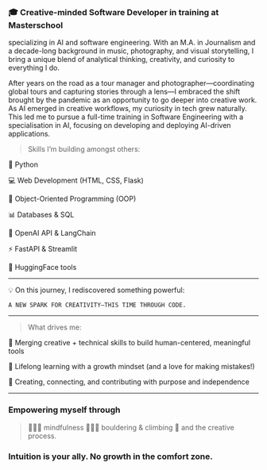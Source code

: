 ### 🎓 Creative-minded Software Developer in training at Masterschool
specializing in AI and software engineering. With an M.A. in Journalism and a decade-long background in music, photography, and visual storytelling, I bring a unique blend of analytical thinking, creativity, and curiosity to everything I do.

After years on the road as a tour manager and photographer—coordinating global tours and capturing stories through a lens—I embraced the shift brought by the pandemic as an opportunity to go deeper into creative work. As AI emerged in creative workflows, my curiosity in tech grew naturally. This led me to pursue a full-time training in Software Engineering with a specialisation in AI, focusing on developing and deploying AI-driven applications.

> Skills I’m building amongst others:

🐍 Python

💻 Web Development (HTML, CSS, Flask)

🧱 Object-Oriented Programming (OOP)

📊 Databases & SQL

🤖 OpenAI API & LangChain

⚡ FastAPI & Streamlit

🤖 HuggingFace tools

------------------------------------------------------

💡 On this journey, I rediscovered something powerful:

`A NEW SPARK FOR CREATIVITY—THIS TIME THROUGH CODE.`

------------------------------------------------------

> What drives me:

🎯 Merging creative + technical skills to build human-centered, meaningful tools

🎯 Lifelong learning with a growth mindset (and a love for making mistakes!)

🎯 Creating, connecting, and contributing with purpose and independence

------------------------------------------------------

### Empowering myself through
> 🧘🏾‍♂️ mindfulness 
> 🧗🏾‍♂️ bouldering & climbing
> 💫 and the creative process.
### Intuition is your ally. No growth in the comfort zone.
